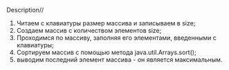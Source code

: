 Description//
1) Читаем с клавиатуры размер массива и записываем в size;
2) Создаем массив с количеством элементов size;
3) Проходимся по массиву, заполняя его элементами, введенными с клавиатуры;
4) Сортируем массив с помощью метода  java.util.Arrays.sort();
5) выводим последний элемент массива - он является максимальным.